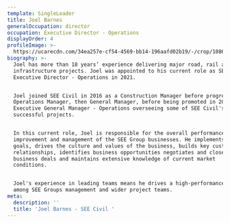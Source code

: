 ```yaml
---
template: SingleLeader
title: Joel Barnes
generalOccupation: director
occupation: Executive Director - Operations
displayOrder: 4
profileImage: >-
  https://ucarecdn.com/34ea257e-cf54-4569-bb14-196aafd02b19/-/crop/1086x690/78,25/-/preview/
biography: >-
  Joel has more than 18 years’ experience delivering major road, rail and civil
  infrastructure projects. Joel was appointed to his current role as SEE Groups
  Executive Director - Operations in 2021. 


  Joel joined SEE Civil in 2016 as a Construction Manager before progressing to
  Operations Manager, then General Manager, before being promoted in 2020 to
  Executive General Manager - Operations overseeing some of SEE Civil's most
  successful projects.


  In this current role, Joel is responsible for the overall performance,
  improvement and management of the SEE Group businesses. He implements business
  goals, drives the culture and values of the business, builds key customer
  relationships, identifies business opportunities negotiates and closes
  business deals and maintains extensive knowledge of current market
  conditions. 


  Joel's experience in leading teams means he drives a high-performance culture
  among SEE Groups management and wider project teams.
meta:
  description: ''
  title: 'Joel Barnes - SEE Civil '
---
```


